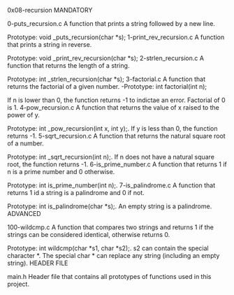 0x08-recursion
MANDATORY

0-puts_recursion.c
A function that prints a string followed by a new line.

Prototype: void _puts_recursion(char *s);
1-print_rev_recursion.c
A function that prints a string in reverse.

Prototype: void _print_rev_recursion(char *s);
2-strlen_recursion.c
A function that returns the length of a string.

Prototype: int _strlen_recursion(char *s);
3-factorial.c
A function that returns the factorial of a given number. -Prototype: int factorial(int n);

If n is lower than 0, the function returns -1 to indictae an error.
Factorial of 0 is 1.
4-pow_recursion.c
A function that returns the value of x raised to the power of y.

Prototype: int _pow_recursion(int x, int y);.
If y is less than 0, the function returns -1.
5-sqrt_recursion.c
A function that returns the natural square root of a number.

Prototype: int _sqrt_recursion(int n);.
If n does not have a natural square root, the function returns -1.
6-is_prime_number.c
A function that returns 1 if n is a prime number and 0 otherwise.

Prototype: int is_prime_number(int n);.
7-is_palindrome.c
A function that returns 1 id a string is a palindrome and 0 if not.

Prototype: int is_palindrome(char *s);.
An empty string is a palindrome.
ADVANCED

100-wildcmp.c
A function that compares two strings and returns 1 if the strings can be considered identical, otherwise returns 0.

Prototype: int wildcmp(char *s1, char *s2);.
s2 can contain the special character *.
The special char * can replace any string (including an empty string).
HEADER FILE

main.h
Header file that contains all prototypes of functions used in this project.
